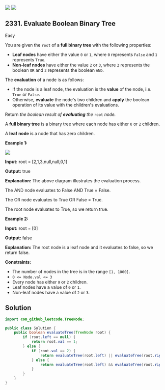 [![](https://img.shields.io/github/stars/javadev/LeetCode-in-Java?label=Stars&style=flat-square)](https://github.com/javadev/LeetCode-in-Java)
[![](https://img.shields.io/github/forks/javadev/LeetCode-in-Java?label=Fork%20me%20on%20GitHub%20&style=flat-square)](https://github.com/javadev/LeetCode-in-Java/fork)

## 2331\. Evaluate Boolean Binary Tree

Easy

You are given the `root` of a **full binary tree** with the following properties:

*   **Leaf nodes** have either the value `0` or `1`, where `0` represents `False` and `1` represents `True`.
*   **Non-leaf nodes** have either the value `2` or `3`, where `2` represents the boolean `OR` and `3` represents the boolean `AND`.

The **evaluation** of a node is as follows:

*   If the node is a leaf node, the evaluation is the **value** of the node, i.e. `True` or `False`.
*   Otherwise, **evaluate** the node's two children and **apply** the boolean operation of its value with the children's evaluations.

Return _the boolean result of **evaluating** the_ `root` _node._

A **full binary tree** is a binary tree where each node has either `0` or `2` children.

A **leaf node** is a node that has zero children.

**Example 1:**

![](https://assets.leetcode.com/uploads/2022/05/16/example1drawio1.png)

**Input:** root = [2,1,3,null,null,0,1]

**Output:** true

**Explanation:** The above diagram illustrates the evaluation process.

The AND node evaluates to False AND True = False.

The OR node evaluates to True OR False = True.

The root node evaluates to True, so we return true.

**Example 2:**

**Input:** root = [0]

**Output:** false

**Explanation:** The root node is a leaf node and it evaluates to false, so we return false. 

**Constraints:**

*   The number of nodes in the tree is in the range `[1, 1000]`.
*   `0 <= Node.val <= 3`
*   Every node has either `0` or `2` children.
*   Leaf nodes have a value of `0` or `1`.
*   Non-leaf nodes have a value of `2` or `3`.

## Solution

```java
import com_github_leetcode.TreeNode;

public class Solution {
    public boolean evaluateTree(TreeNode root) {
        if (root.left == null) {
            return root.val == 1;
        } else {
            if (root.val == 2) {
                return evaluateTree(root.left) || evaluateTree(root.right);
            } else {
                return evaluateTree(root.left) && evaluateTree(root.right);
            }
        }
    }
}
```